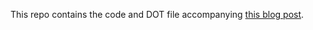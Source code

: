 This repo contains the code and DOT file accompanying [this blog
post](https://www.jamesporter.me/2019/11/09/maze.html).
